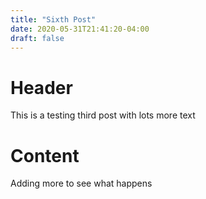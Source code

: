 ```yaml
---
title: "Sixth Post"
date: 2020-05-31T21:41:20-04:00
draft: false
---
```


# Header
This is a testing third post with lots more text

# Content
Adding more to see what happens
